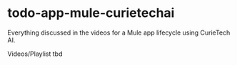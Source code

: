 # todo-app-mule-curietechai

Everything discussed in the videos for a Mule app lifecycle using CurieTech AI.

Videos/Playlist tbd